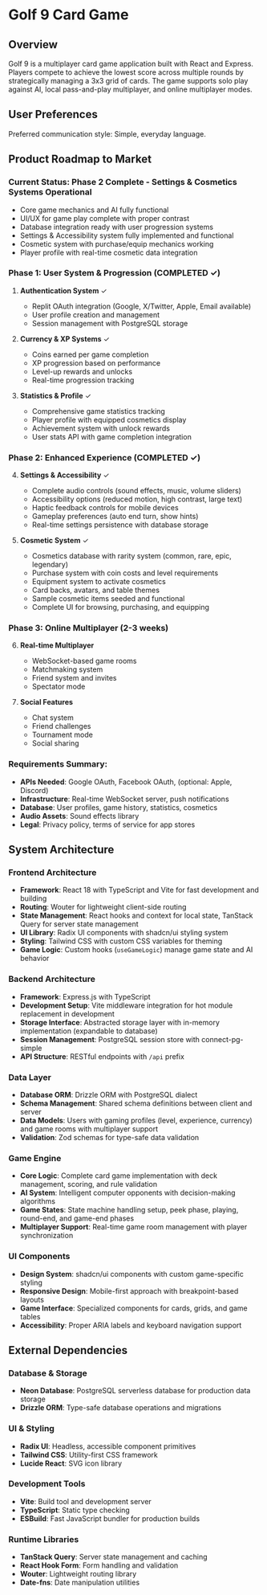 # Golf 9 Card Game

## Overview

Golf 9 is a multiplayer card game application built with React and Express. Players compete to achieve the lowest score across multiple rounds by strategically managing a 3x3 grid of cards. The game supports solo play against AI, local pass-and-play multiplayer, and online multiplayer modes.

## User Preferences

Preferred communication style: Simple, everyday language.

## Product Roadmap to Market

### Current Status: Phase 2 Complete - Settings & Cosmetics Systems Operational
- Core game mechanics and AI fully functional
- UI/UX for game play complete with proper contrast
- Database integration ready with user progression systems
- Settings & Accessibility system fully implemented and functional
- Cosmetic system with purchase/equip mechanics working
- Player profile with real-time cosmetic data integration

### Phase 1: User System & Progression (COMPLETED ✓)
1. **Authentication System** ✓
   - Replit OAuth integration (Google, X/Twitter, Apple, Email available)
   - User profile creation and management
   - Session management with PostgreSQL storage

2. **Currency & XP Systems** ✓
   - Coins earned per game completion
   - XP progression based on performance
   - Level-up rewards and unlocks
   - Real-time progression tracking

3. **Statistics & Profile** ✓
   - Comprehensive game statistics tracking
   - Player profile with equipped cosmetics display
   - Achievement system with unlock rewards
   - User stats API with game completion integration

### Phase 2: Enhanced Experience (COMPLETED ✓)
4. **Settings & Accessibility** ✓
   - Complete audio controls (sound effects, music, volume sliders)
   - Accessibility options (reduced motion, high contrast, large text)
   - Haptic feedback controls for mobile devices
   - Gameplay preferences (auto end turn, show hints)
   - Real-time settings persistence with database storage

5. **Cosmetic System** ✓
   - Cosmetics database with rarity system (common, rare, epic, legendary)
   - Purchase system with coin costs and level requirements
   - Equipment system to activate cosmetics
   - Card backs, avatars, and table themes
   - Sample cosmetic items seeded and functional
   - Complete UI for browsing, purchasing, and equipping

### Phase 3: Online Multiplayer (2-3 weeks)
6. **Real-time Multiplayer**
   - WebSocket-based game rooms
   - Matchmaking system
   - Friend system and invites
   - Spectator mode

7. **Social Features**
   - Chat system
   - Friend challenges
   - Tournament mode
   - Social sharing

### Requirements Summary:
- **APIs Needed**: Google OAuth, Facebook OAuth, (optional: Apple, Discord)
- **Infrastructure**: Real-time WebSocket server, push notifications
- **Database**: User profiles, game history, statistics, cosmetics
- **Audio Assets**: Sound effects library
- **Legal**: Privacy policy, terms of service for app stores

## System Architecture

### Frontend Architecture
- **Framework**: React 18 with TypeScript and Vite for fast development and building
- **Routing**: Wouter for lightweight client-side routing
- **State Management**: React hooks and context for local state, TanStack Query for server state management
- **UI Library**: Radix UI components with shadcn/ui styling system
- **Styling**: Tailwind CSS with custom CSS variables for theming
- **Game Logic**: Custom hooks (`useGameLogic`) manage game state and AI behavior

### Backend Architecture
- **Framework**: Express.js with TypeScript
- **Development Setup**: Vite middleware integration for hot module replacement in development
- **Storage Interface**: Abstracted storage layer with in-memory implementation (expandable to database)
- **Session Management**: PostgreSQL session store with connect-pg-simple
- **API Structure**: RESTful endpoints with `/api` prefix

### Data Layer
- **Database ORM**: Drizzle ORM with PostgreSQL dialect
- **Schema Management**: Shared schema definitions between client and server
- **Data Models**: Users with gaming profiles (level, experience, currency) and game rooms with multiplayer support
- **Validation**: Zod schemas for type-safe data validation

### Game Engine
- **Core Logic**: Complete card game implementation with deck management, scoring, and rule validation
- **AI System**: Intelligent computer opponents with decision-making algorithms
- **Game States**: State machine handling setup, peek phase, playing, round-end, and game-end phases
- **Multiplayer Support**: Real-time game room management with player synchronization

### UI Components
- **Design System**: shadcn/ui components with custom game-specific styling
- **Responsive Design**: Mobile-first approach with breakpoint-based layouts
- **Game Interface**: Specialized components for cards, grids, and game tables
- **Accessibility**: Proper ARIA labels and keyboard navigation support

## External Dependencies

### Database & Storage
- **Neon Database**: PostgreSQL serverless database for production data storage
- **Drizzle ORM**: Type-safe database operations and migrations

### UI & Styling
- **Radix UI**: Headless, accessible component primitives
- **Tailwind CSS**: Utility-first CSS framework
- **Lucide React**: SVG icon library

### Development Tools
- **Vite**: Build tool and development server
- **TypeScript**: Static type checking
- **ESBuild**: Fast JavaScript bundler for production builds

### Runtime Libraries
- **TanStack Query**: Server state management and caching
- **React Hook Form**: Form handling and validation
- **Wouter**: Lightweight routing library
- **Date-fns**: Date manipulation utilities
